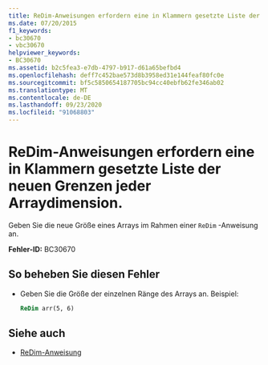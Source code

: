 ```yaml
---
title: ReDim-Anweisungen erfordern eine in Klammern gesetzte Liste der neuen Grenzen jeder Arraydimension.
ms.date: 07/20/2015
f1_keywords:
- bc30670
- vbc30670
helpviewer_keywords:
- BC30670
ms.assetid: b2c5fea3-e7db-4797-b917-d61a65befbd4
ms.openlocfilehash: deff7c452bae573d8b3958ed31e144feaf80fc0e
ms.sourcegitcommit: bf5c5850654187705bc94cc40ebfb62fe346ab02
ms.translationtype: MT
ms.contentlocale: de-DE
ms.lasthandoff: 09/23/2020
ms.locfileid: "91068803"
---
```

# <a name="redim-statements-require-a-parenthesized-list-of-the-new-bounds-of-each-dimension-of-the-array"></a>ReDim-Anweisungen erfordern eine in Klammern gesetzte Liste der neuen Grenzen jeder Arraydimension.

Geben Sie die neue Größe eines Arrays im Rahmen einer `ReDim` -Anweisung an.  
  
 **Fehler-ID:** BC30670  
  
## <a name="to-correct-this-error"></a>So beheben Sie diesen Fehler  
  
- Geben Sie die Größe der einzelnen Ränge des Arrays an. Beispiel:  
  
    ```vb  
    ReDim arr(5, 6)  
    ```  
  
## <a name="see-also"></a>Siehe auch

- [ReDim-Anweisung](../language-reference/statements/redim-statement.md)
